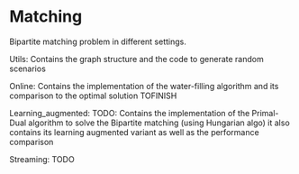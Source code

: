 # Matching
Bipartite matching problem in different settings.

Utils:
Contains the graph structure and the code to generate random scenarios

Online:
Contains the implementation of the water-filling algorithm and its comparison to the optimal solution
TOFINISH

Learning_augmented:
TODO:
Contains the implementation of the Primal-Dual algorithm to solve the Bipartite matching (using Hungarian algo)
it also contains its learning augmented variant as well as the performance comparison

Streaming:
TODO